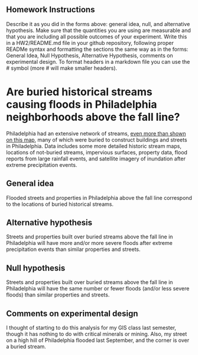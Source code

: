 ## Homework Instructions

Describe it as you did in the forms above: general idea, null, and alternative hypothesis. Make sure that the quantities you are using are measurable and that you are including all possible outcomes of your experiment. Write this in a HW2/README.md file in your github repository, following proper READMe syntax and formatting the sections the same way as in the forms: General Idea, Null Hypothesis, Alternative Hypothesis, comments on experimental design. To format headers in a markdown file you can use the # symbol (more # will make smaller headers).

# Are buried historical streams causing floods in Philadelphia neighborhoods above the fall line?

Philadelphia had an extensive network of streams, [even more than shown on this map](http://www.phillyh2o.org/backpages/Maps/A_HistoricStreams.jpg), many of which were buried to construct buildings and streets in Philadelphia. Data includes some more detailed historic stream maps, locations of not-buried streams, impervious surfaces, property data, flood reports from large rainfall events, and satellite imagery of inundation after extreme precipitation events.

## General idea

Flooded streets and properties in Philadelphia above the fall line correspond to the locations of buried historical streams.

## Alternative hypothesis

Streets and properties built over buried streams above the fall line in Philadelphia will have more and/or more severe floods after extreme precipitation events than similar properties and streets.

## Null hypothesis

Streets and properties built over buried streams above the fall line in Philadelphia will have the same number or fewer floods (and/or less severe floods) than similar properties and streets.

## Comments on experimental design

I thought of starting to do this analysis for my GIS class last semester, though it has nothing to do with critical minerals or mining. Also, my street on a high hill of Philadelphia flooded last September, and the corner is over a buried stream.
